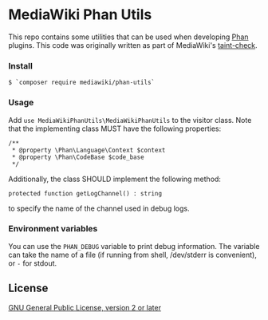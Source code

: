 MediaWiki Phan Utils
===============================

This repo contains some utilities that can be used when developing [Phan] plugins.
This code was originally written as part of MediaWiki's [taint-check].

### Install

    $ `composer require mediawiki/phan-utils`

### Usage
Add `use MediaWikiPhanUtils\MediaWikiPhanUtils` to the visitor class. Note that the implementing class
MUST have the following properties:
```
/**
 * @property \Phan\Language\Context $context
 * @property \Phan\CodeBase $code_base
 */
```

Additionally, the class SHOULD implement the following method:

```
protected function getLogChannel() : string
```

to specify the name of the channel used in debug logs.

### Environment variables

You can use the `PHAN_DEBUG` variable to print debug information. The variable can take
the name of a file (if running from shell, /dev/stderr is convenient), or `-` for stdout.

License
-------

[GNU General Public License, version 2 or later]

[taint-check]: https://github.com/wikimedia/phan-taint-check-plugin
[Phan]: https://github.com/phan/phan
[GNU General Public License, version 2 or later]: COPYING
